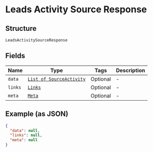 
# Leads Activity Source Response

## Structure

`LeadsActivitySourceResponse`

## Fields

| Name | Type | Tags | Description |
|  --- | --- | --- | --- |
| `data` | [`List of SourceActivity`](../../doc/models/source-activity.md) | Optional | - |
| `links` | [`Links`](../../doc/models/links.md) | Optional | - |
| `meta` | [`Meta`](../../doc/models/meta.md) | Optional | - |

## Example (as JSON)

```json
{
  "data": null,
  "links": null,
  "meta": null
}
```

